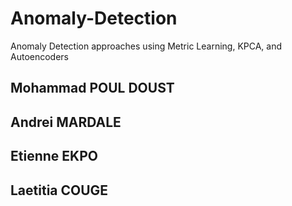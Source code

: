 # Anomaly-Detection
Anomaly Detection approaches using Metric Learning, KPCA, and Autoencoders
## Mohammad POUL DOUST
## Andrei MARDALE
## Etienne EKPO
## Laetitia COUGE


